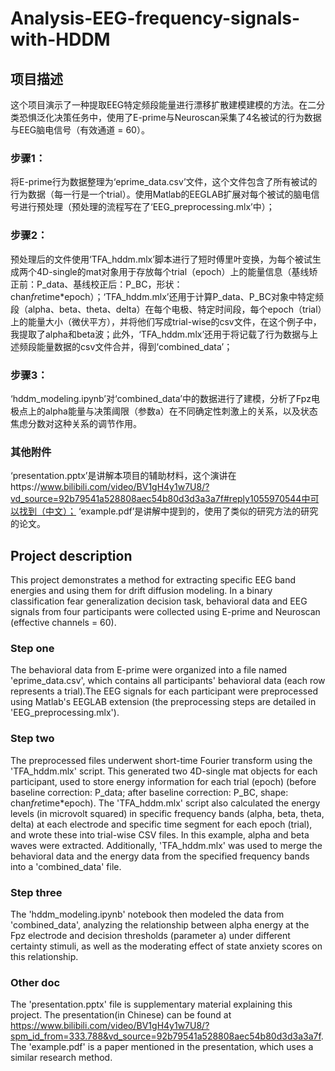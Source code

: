 # Analysis-EEG-frequency-signals-with-HDDM
## 项目描述
这个项目演示了一种提取EEG特定频段能量进行漂移扩散建模建模的方法。在二分类恐惧泛化决策任务中，使用了E-prime与Neuroscan采集了4名被试的行为数据与EEG脑电信号（有效通道 = 60）。

### 步骤1：
将E-prime行为数据整理为‘eprime_data.csv’文件，这个文件包含了所有被试的行为数据（每一行是一个trial）。使用Matlab的EEGLAB扩展对每个被试的脑电信号进行预处理（预处理的流程写在了‘EEG_preprocessing.mlx’中）；

### 步骤2：
预处理后的文件使用‘TFA_hddm.mlx’脚本进行了短时傅里叶变换，为每个被试生成两个4D-single的mat对象用于存放每个trial（epoch）上的能量信息（基线矫正前：P_data、基线校正后：P_BC，形状：chan*fre*time*epoch）；‘TFA_hddm.mlx’还用于计算P_data、P_BC对象中特定频段（alpha、beta、theta、delta）在每个电极、特定时间段，每个epoch（trial）上的能量大小（微伏平方），并将他们写成trial-wise的csv文件，在这个例子中，我提取了alpha和beta波；此外，‘TFA_hddm.mlx’还用于将记载了行为数据与上述频段能量数据的csv文件合并，得到‘combined_data’；

### 步骤3：
‘hddm_modeling.ipynb’对‘combined_data’中的数据进行了建模，分析了Fpz电极点上的alpha能量与决策阈限（参数a）在不同确定性刺激上的关系，以及状态焦虑分数对这种关系的调节作用。

### 其他附件
‘presentation.pptx’是讲解本项目的辅助材料，这个演讲在https://www.bilibili.com/video/BV1gH4y1w7U8/?vd_source=92b79541a528808aec54b80d3d3a3a7f#reply1055970544中可以找到（中文）；
‘example.pdf’是讲解中提到的，使用了类似的研究方法的研究的论文。

## Project description
This project demonstrates a method for extracting specific EEG band energies and using them for drift diffusion modeling. In a binary classification fear generalization decision task, behavioral data and EEG signals from four participants were collected using E-prime and Neuroscan (effective channels = 60).

### Step one
The behavioral data from E-prime were organized into a file named 'eprime_data.csv', which contains all participants' behavioral data (each row represents a trial).The EEG signals for each participant were preprocessed using Matlab's EEGLAB extension (the preprocessing steps are detailed in 'EEG_preprocessing.mlx').

### Step two
The preprocessed files underwent short-time Fourier transform using the 'TFA_hddm.mlx' script. This generated two 4D-single mat objects for each participant, used to store energy information for each trial (epoch) (before baseline correction: P_data; after baseline correction: P_BC, shape: chan*fre*time*epoch). The 'TFA_hddm.mlx' script also calculated the energy levels (in microvolt squared) in specific frequency bands (alpha, beta, theta, delta) at each electrode and specific time segment for each epoch (trial), and wrote these into trial-wise CSV files. In this example, alpha and beta waves were extracted. Additionally, 'TFA_hddm.mlx' was used to merge the behavioral data and the energy data from the specified frequency bands into a 'combined_data' file.

### Step three
The 'hddm_modeling.ipynb' notebook then modeled the data from 'combined_data', analyzing the relationship between alpha energy at the Fpz electrode and decision thresholds (parameter a) under different certainty stimuli, as well as the moderating effect of state anxiety scores on this relationship.

### Other doc
The 'presentation.pptx' file is supplementary material explaining this project. The presentation(in Chinese) can be found at https://www.bilibili.com/video/BV1gH4y1w7U8/?spm_id_from=333.788&vd_source=92b79541a528808aec54b80d3d3a3a7f. The 'example.pdf' is a paper mentioned in the presentation, which uses a similar research method.
